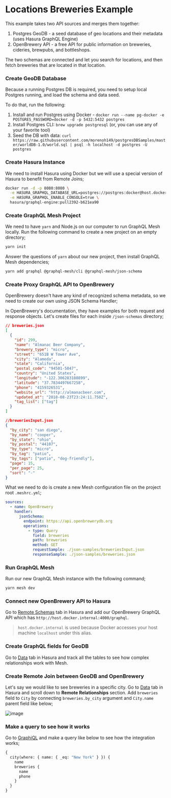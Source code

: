 # Locations Breweries Example

This example takes two API sources and merges them together:

1. Postgres GeoDB - a seed database of geo locations and their metadata (uses Hasura GraphQL Engine)
2. OpenBrewery API - a free API for public information on breweries, cideries, brewpubs, and
   bottleshops.

The two schemas are connected and let you search for locations, and then fetch breweries that are
located in that location.

### Create GeoDB Database

Because a running Postgres DB is required, you need to setup local Postgres running, and load the
schema and data seed.

To do that, run the following:

1. Install and run Postgres using Docker -
   `docker run --name pg-docker -e POSTGRES_PASSWORD=docker -d -p 5432:5432 postgres`
2. Install Postgres CLI: `brew upgrade postgresql` (or, you can use any of your favorite tool)
3. Seed the DB with data:
   `curl https://raw.githubusercontent.com/morenoh149/postgresDBSamples/master/worldDB-1.0/world.sql | psql -h localhost -d postgres -U postgres`

### Create Hasura Instance

We need to install Hasura using Docker but we will use a special version of Hasura to benefit from
Remote Joins;

```sh
docker run -d -p 8080:8080 \
  -e HASURA_GRAPHQL_DATABASE_URL=postgres://postgres:docker@host.docker.internal:5432/postgres \
  -e HASURA_GRAPHQL_ENABLE_CONSOLE=true \
  hasura/graphql-engine:pull2392-b621ea90
```

### Create GraphQL Mesh Project

We need to have `yarn` and Node.js on our computer to run GraphQL Mesh locally. Run the following
command to create a new project on an empty directory;

```sh
yarn init
```

Answer the questions of `yarn` about our new project, then install GraphQL Mesh dependencies;

```sh
yarn add graphql @graphql-mesh/cli @graphql-mesh/json-schema
```

### Create Proxy GraphQL API to OpenBrewery

OpenBrewery doesn't have any kind of recognized schema metadata, so we need to create our own using
JSON Schema Handler;

In OpenBrewery's documentation, they have examples for both request and response objects. Let's
create files for each inside `/json-schemas` directory;

```json filename="breweries.json"
// breweries.json
[
  {
    "id": 299,
    "name": "Almanac Beer Company",
    "brewery_type": "micro",
    "street": "651B W Tower Ave",
    "city": "Alameda",
    "state": "California",
    "postal_code": "94501-5047",
    "country": "United States",
    "longitude": "-122.306283180899",
    "latitude": "37.7834497667258",
    "phone": "4159326531",
    "website_url": "http://almanacbeer.com",
    "updated_at": "2018-08-23T23:24:11.758Z",
    "tag_list": ["tag"]
  }
]
```

```json filename="breweriesInput.json"
//breweriesInput.json
{
  "by_city": "san diego",
  "by_name": "cooper",
  "by_state": "ohio",
  "by_postal": "44107",
  "by_type": "micro",
  "by_tag": "patio",
  "by_tags": ["patio", "dog-friendly"],
  "page": 15,
  "per_page": 25,
  "sort": "-"
}
```

What we need to do is create a new Mesh configuration file on the project root `.meshrc.yml`;

```yaml filename=".meshrc.yaml"
sources:
  - name: OpenBrewery
    handler:
      jsonSchema:
        endpoint: https://api.openbrewerydb.org
        operations:
          - type: Query
            field: breweries
            path: breweries
            method: GET
            requestSample: ./json-samples/breweriesInput.json
            responseSample: ./json-samples/breweries.json
```

### Run GraphQL Mesh

Run our new GraphQL Mesh instance with the following command;

```sh
yarn mesh dev
```

### Connect new OpenBrewery API to Hasura

Go to [Remote Schemas](http://localhost:8080/console/remote-schemas/manage/schemas) tab in Hasura
and add our OpenBrewery GraphQL API which has `http://host.docker.internal:4000/graphql`.

> `host.docker.internal` is used because Docker accesses your host machine `localhost` under this
> alias.

### Create GraphQL fields for GeoDB

Go to [Data](http://localhost:8080/console/data/schema/public) tab in Hasura and track all the
tables to see how complex relationships work with Mesh.

### Create Remote Join between GeoDB and OpenBrewery

Let's say we would like to see breweries in a specific city. Go to
[Data](http://localhost:8080/console/data/schema/public) tab in Hasura and scroll down to **Remote
Relationships** section. Add `breweries` field to `City` by connecting `breweries.by_city` argument
and `City.name` parent field like below;

![image](https://user-images.githubusercontent.com/20847995/83945179-a71fa200-a811-11ea-81fc-e641e68bc9ce.png)

### Make a query to see how it works

Go to [GraphiQL](http://localhost:8080/console/api-explorer) and make a query like below to see how
the integration works;

```graphql
{
  city(where: { name: { _eq: "New York" } }) {
    name
    breweries {
      name
      phone
    }
  }
}
```
